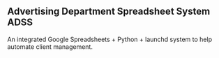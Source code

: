 Advertising Department Spreadsheet System
ADSS
--------------------------------------------
An integrated Google Spreadsheets + Python + launchd system to help automate client management.